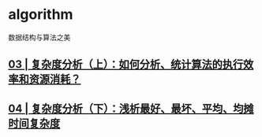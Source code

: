 # algorithm
数据结构与算法之美

## [03 | 复杂度分析（上）：如何分析、统计算法的执行效率和资源消耗？](03/3.md)
## [04 | 复杂度分析（下）：浅析最好、最坏、平均、均摊时间复杂度](04/4.md)
